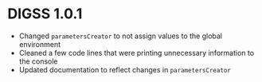 # DIGSS 1.0.1

-   Changed `parametersCreator` to not assign values to the global environment
-   Cleaned a few code lines that were printing unnecessary information to the console
-   Updated documentation to reflect changes in `parametersCreator`
